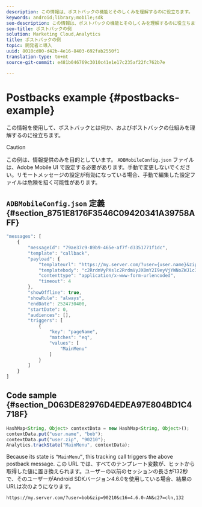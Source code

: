 ```yaml
---
description: この情報は、ポストバックの機能とそのしくみを理解するのに役立ちます。
keywords: android;library;mobile;sdk
seo-description: この情報は、ポストバックの機能とそのしくみを理解するのに役立ちます。
seo-title: ポストバックの例
solution: Marketing Cloud,Analytics
title: ポストバックの例
topic: 開発者と導入
uuid: 8010cd00-d42b-4e16-8403-692fab2550f1
translation-type: tm+mt
source-git-commit: e481b046769c3010c41e1e17c235af22fc762b7e

---
```



# Postbacks example {#postbacks-example}

この情報を使用して、ポストバックとは何か、およびポストバックの仕組みを理解するのに役立ちます。

>[!CAUTION]
>
>この例は、情報提供のみを目的としています。 `ADBMobileConfig.json` ファイルは、Adobe Mobile UI で設定する必要があります。手動で変更しないでください。リモートメッセージの設定が有効になっている場合、手動で編集した設定ファイルは危険を招く可能性があります。

## `ADBMobileConfig.json` 定義 {#section_8751E8176F3546C09420341A39758AFF}

```js
"messages": [ 
    { 
        "messageId": "79ae37c9-89b9-465e-af7f-d3351771f1dc", 
        "template": "callback", 
        "payload": {  
            "templateurl": "https://my.server.com/?user={user.name}&zip={user.zip}&c16={%sdkver%}&c27=cln,{a.PrevSessionLength}", 
            "templatebody": "c2RrdmVyPXslc2RrdmVyJX0mY2I9eyVjYWNoZWJ1c3QlfSZjbGllbnRJZD17bi5jbGllbnQuaWR9JnRzPXsldGltZXN0YW1wVSV9JnRzej17JXRpbWVzdGFtcFolfQ==", 
            "contenttype": "application/x-www-form-urlencoded",  
            "timeout": 4 
        }, 
        "showOffline": true, 
        "showRule": "always", 
        "endDate": 2524730400, 
        "startDate": 0, 
        "audiences": [], 
        "triggers": [ 
            { 
                "key": "pageName", 
                "matches": "eq", 
                "values": [ 
                    "MainMenu" 
                ] 
            } 
        ] 
    } 
] 
```

## Code sample {#section_D063DE82976D4EDEA97E804BD1C4718F}

```js
HashMap<String, Object> contextData = new HashMap<String, Object>(); 
contextData.put("user.name", "bob"); 
contextData.put("user.zip", "90210"); 
Analytics.trackState("MainMenu", contextData);
```

Because its state is `“MainMenu”`, this tracking call triggers the above postback message. この URL では、すべてのテンプレート変数が、ヒットから取得した値に置き換えられます。ユーザーの以前のセッションの長さが132秒で、そのユーザーがAndroid SDKバージョン4.6.0を使用している場合、結果のURLは次のようになります。

`https://my.server.com/?user=bob&zip=90210&c16=4.6.0-AN&c27=cln,132`

